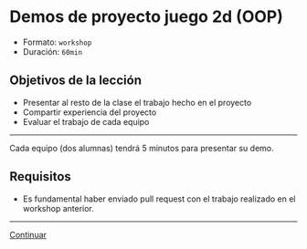# Demos de proyecto juego 2d (OOP)

* Formato: `workshop`
* Duración: `60min`

## Objetivos de la lección

* Presentar al resto de la clase el trabajo hecho en el proyecto
* Compartir experiencia del proyecto
* Evaluar el trabajo de cada equipo

***

Cada equipo (dos alumnas) tendrá 5 minutos para presentar su demo.

## Requisitos

* Es fundamental haber enviado pull request con el trabajo realizado en el
  workshop anterior.

***

[Continuar](../08-composition/01-closures.md)
